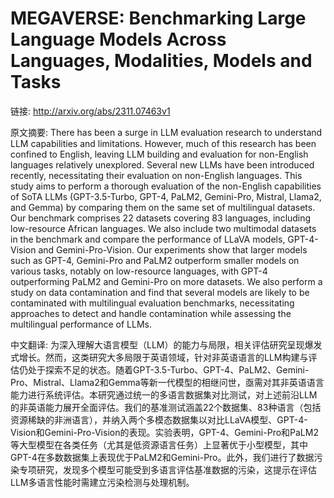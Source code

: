 # MEGAVERSE: Benchmarking Large Language Models Across Languages, Modalities, Models and Tasks

链接: http://arxiv.org/abs/2311.07463v1

原文摘要:
There has been a surge in LLM evaluation research to understand LLM
capabilities and limitations. However, much of this research has been confined
to English, leaving LLM building and evaluation for non-English languages
relatively unexplored. Several new LLMs have been introduced recently,
necessitating their evaluation on non-English languages. This study aims to
perform a thorough evaluation of the non-English capabilities of SoTA LLMs
(GPT-3.5-Turbo, GPT-4, PaLM2, Gemini-Pro, Mistral, Llama2, and Gemma) by
comparing them on the same set of multilingual datasets. Our benchmark
comprises 22 datasets covering 83 languages, including low-resource African
languages. We also include two multimodal datasets in the benchmark and compare
the performance of LLaVA models, GPT-4-Vision and Gemini-Pro-Vision. Our
experiments show that larger models such as GPT-4, Gemini-Pro and PaLM2
outperform smaller models on various tasks, notably on low-resource languages,
with GPT-4 outperforming PaLM2 and Gemini-Pro on more datasets. We also perform
a study on data contamination and find that several models are likely to be
contaminated with multilingual evaluation benchmarks, necessitating approaches
to detect and handle contamination while assessing the multilingual performance
of LLMs.

中文翻译:
为深入理解大语言模型（LLM）的能力与局限，相关评估研究呈现爆发式增长。然而，这类研究大多局限于英语领域，针对非英语语言的LLM构建与评估仍处于探索不足的状态。随着GPT-3.5-Turbo、GPT-4、PaLM2、Gemini-Pro、Mistral、Llama2和Gemma等新一代模型的相继问世，亟需对其非英语语言能力进行系统评估。本研究通过统一的多语言数据集对比测试，对上述前沿LLM的非英语能力展开全面评估。我们的基准测试涵盖22个数据集、83种语言（包括资源稀缺的非洲语言），并纳入两个多模态数据集以对比LLaVA模型、GPT-4-Vision和Gemini-Pro-Vision的表现。实验表明，GPT-4、Gemini-Pro和PaLM2等大型模型在各类任务（尤其是低资源语言任务）上显著优于小型模型，其中GPT-4在多数数据集上表现优于PaLM2和Gemini-Pro。此外，我们进行了数据污染专项研究，发现多个模型可能受到多语言评估基准数据的污染，这提示在评估LLM多语言性能时需建立污染检测与处理机制。
